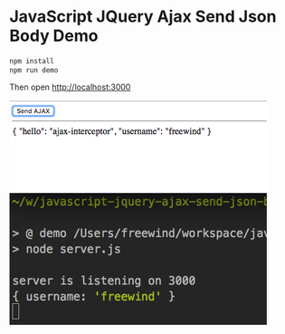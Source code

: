 JavaScript JQuery Ajax Send Json Body Demo
==========================================

```
npm install
npm run demo
```

Then open <http://localhost:3000>

![demo](./images/demo.jpg)

